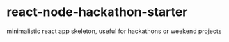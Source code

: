 # react-node-hackathon-starter
minimalistic react app skeleton, useful for hackathons or weekend projects
